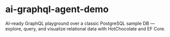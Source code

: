 # ai-graphql-agent-demo
AI-ready GraphQL playground over a classic PostgreSQL sample DB — explore, query, and visualize relational data with HotChocolate and EF Core.
